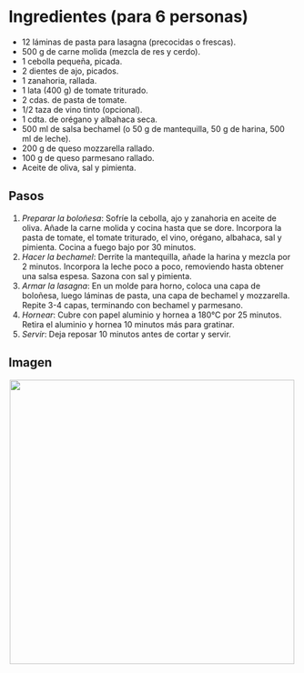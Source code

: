 # Ingredientes (para 6 personas)

- 12 láminas de pasta para lasagna (precocidas o frescas).
- 500 g de carne molida (mezcla de res y cerdo).
- 1 cebolla pequeña, picada.
- 2 dientes de ajo, picados.
- 1 zanahoria, rallada.
- 1 lata (400 g) de tomate triturado.
- 2 cdas. de pasta de tomate.
- 1/2 taza de vino tinto (opcional).
- 1 cdta. de orégano y albahaca seca.
- 500 ml de salsa bechamel (o 50 g de mantequilla, 50 g de harina, 500 ml de leche).
- 200 g de queso mozzarella rallado.
- 100 g de queso parmesano rallado.
- Aceite de oliva, sal y pimienta.

## Pasos

1. *Preparar la boloñesa*: Sofríe la cebolla, ajo y zanahoria en aceite de oliva. Añade la carne molida y cocina hasta que se dore. Incorpora la pasta de tomate, el tomate triturado, el vino, orégano, albahaca, sal y pimienta. Cocina a fuego bajo por 30 minutos.
2. *Hacer la bechamel*: Derrite la mantequilla, añade la harina y mezcla por 2 minutos. Incorpora la leche poco a poco, removiendo hasta obtener una salsa espesa. Sazona con sal y pimienta.
3. *Armar la lasagna*: En un molde para horno, coloca una capa de boloñesa, luego láminas de pasta, una capa de bechamel y mozzarella. Repite 3-4 capas, terminando con bechamel y parmesano.
4. *Hornear*: Cubre con papel aluminio y hornea a 180°C por 25 minutos. Retira el aluminio y hornea 10 minutos más para gratinar.
5. *Servir*: Deja reposar 10 minutos antes de cortar y servir.

## Imagen

<p align="center">
  <img width="500" src="https://i.postimg.cc/sfBt5nnX/lasagna.jpg">
</p>


